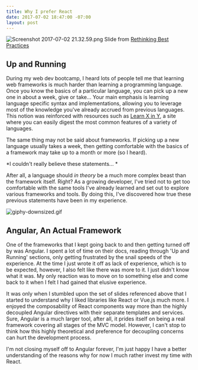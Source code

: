 ```yaml
---
title: Why I prefer React
date: 2017-07-02 18:47:00 -07:00
layout: post
---
```


![Screenshot 2017-07-02 21.32.59.png](/uploads/Screenshot%202017-07-02%2021.32.59.png)
Slide from [Rethinking Best Practices](https://www.slideshare.net/floydophone/react-preso-v2)

## Up and Running

During my web dev bootcamp, I heard lots of people tell me that learning web frameworks is much harder than learning a programming language. Once you know the basics of a particular language, you can pick up a new one in about a week, give or take... Your main emphasis is learning language specific syntax and implementations, allowing you to leverage most of the knowledge you've already accrued from previous languages. This notion was reinforced with resources such as [Learn X in Y](https://learnxinyminutes.com/), a site where you can easily digest the most common features of a variety of languages.

The same thing may not be said about frameworks. If picking up a new language usually takes a week, then getting comfortable with the basics of a framework may take up to a month or more (so I heard). 

*I couldn't really believe these statements... *

After all, a language should *in theory* be a much more complex beast than the framework itself. Right? As a growing developer, I've tried not to get too comfortable with the same tools I've already learned and set out to explore various frameworks and tools. By doing this, I've discovered how true these previous statements have been in my experience.

![giphy-downsized.gif](/uploads/giphy-downsized.gif)

## Angular, An Actual Framework

One of the frameworks that I kept going back to and then getting turned off by was Angular. I spent a lot of time on their docs, reading through 'Up and Running' sections, only getting frustrated by the snail speeds of the experience. At the time I just wrote it off as lack of experience, which is to be expected, however, I also felt like there was more to it. I just didn't know what it was. My only reaction was to move on to something else and come back to it when I felt I had gained that elusive experience. 

It was only when I stumbled upon the set of slides referenced above that I started to understand why I liked libraries like React or Vue.js much more. I enjoyed the composability of React components way more than the highly decoupled Angular directives with their separate templates and services. Sure, Angular is a much larger tool, after all, it prides itself on being a real framework covering all stages of the MVC model. However, I can't stop to think how this highly theoretical and preference for decoupling concerns can hurt the development process. 

I'm not closing myself off to Angular forever, I'm just happy I have a better understanding of the reasons why for now I much rather invest my time with React.  